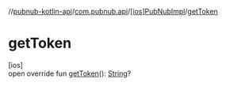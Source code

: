 //[pubnub-kotlin-api](../../../index.md)/[com.pubnub.api](../index.md)/[[ios]PubNubImpl](index.md)/[getToken](get-token.md)

# getToken

[ios]\
open override fun [getToken](get-token.md)(): [String](https://kotlinlang.org/api/latest/jvm/stdlib/kotlin/-string/index.html)?
